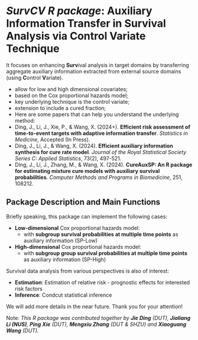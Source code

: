 # *SurvCV R package*: Auxiliary Information Transfer in Survival Analysis via Control Variate Technique

It focuses on enhancing **Surv**ival analysis in target domains by transferring aggregate auxiliary information extracted from external source domains (using **C**ontrol **V**ariate). 
- allow for low and high dimensional covariates;
- based on the Cox proportional hazards model;
- key underlying technique is the control variate;
- extension to include a cured fraction;
- Here are some papers that can help you understand the underlying method:
 - Ding, J., Li, J., Xie, P., & Wang, X. (2024+). **Efficient risk assessment of time-to-event targets with adaptive information transfer**. *Statistics in Medicine*, Accepted (In Press).
  - Ding, J., Li, J., & Wang, X. (2024). **Efficient auxiliary information synthesis for cure rate model**. *Journal of the Royal Statistical Society Series C: Applied Statistics*, 73(2), 497-521.
  - Ding, J., Li, J., Zhang, M., & Wang, X. (2024). **CureAuxSP: An R package for estimating mixture cure models with auxiliary survival probabilities**. *Computer Methods and Programs in Biomedicine*, 251, 108212.

## Package Description and Main Functions

Briefly speaking, this package can implement the following cases:
- **Low-dimensional** Cox proportional hazards model:
  - with **subgroup survival probabilities at multiple time points** as auxiliary information (SP-Low)
- **High-dimensional** Cox proportional hazards model:
  - with **subgroup group survival probabilities at multiple time points** as auxiliary information (SP-High)

Survival data analysis from various perspectives is also of interest: 
- **Estimation**: Estimation of relative risk - prognostic effects for interested risk factors
- **Inference**: Condcut statistical inference



We will add more details in the near future. Thank you for your attention!


Note: *This R package was contributed together by **Jie Ding** (DUT), **Jialiang Li (NUS)**, **Ping Xie** (DUT), **Mengxiu Zhang** (DUT & SHZU) and **Xiaoguang Wang** (DUT).*
